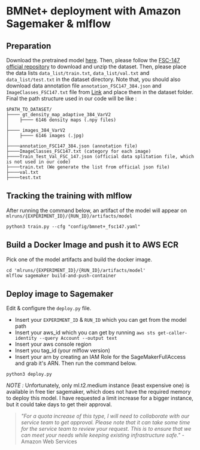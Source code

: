 # BMNet+ deployment with Amazon Sagemaker & mlflow

## Preparation

Download the pretrained model [here](https://www.dropbox.com/s/mr52q8kp9tp7cy9/model_best.pth?dl=0). Then, please follow the [FSC-147 official repository](https://github.com/cvlab-stonybrook/LearningToCountEverything) to download and unzip the dataset. Then, please place the data lists  ``data_list/train.txt``, ``data_list/val.txt`` and ``data_list/test.txt`` in the dataset directory. Note that, you should also download data annotation file ``annotation_FSC147_384.json`` and ``ImageClasses_FSC147.txt`` file from [Link](https://github.com/cvlab-stonybrook/LearningToCountEverything/tree/master/data) and place them in the dataset folder. Final the path structure used in our code will be like :
````
$PATH_TO_DATASET/
├──── gt_density_map_adaptive_384_VarV2
│    ├──── 6146 density maps (.npy files)
│    
├──── images_384_VarV2
│    ├──── 6146 images (.jpg)
│ 
├────annotation_FSC147_384.json (annotation file)
├────ImageClasses_FSC147.txt (category for each image)
├────Train_Test_Val_FSC_147.json (official data splitation file, which is not used in our code)
├────train.txt (We generate the list from official json file)
├────val.txt
├────test.txt

````

## Tracking the training with mlflow

After running the command below, an artifact of the model will appear on `mlruns/{EXPERIMENT_ID}/{RUN_ID}/artifacts/model`
```
python3 train.py --cfg "config/bmnet+_fsc147.yaml"
```

## Build a Docker Image and push it to AWS ECR

Pick one of the model artifacts and build the docker image.
```
cd 'mlruns/{EXPERIMENT_ID}/{RUN_ID}/artifacts/model'
mlflow sagemaker build-and-push-container
```

## Deploy image to Sagemaker
Edit & configure the `deploy.py` file. 
* Insert your `EXPERIMENT_ID` & `RUN_ID` which you can get from the model path
* Insert your aws_id which you can get by running `aws sts get-caller-identity --query Account --output text`
* Insert your aws console region
* Insert you tag_id (your mlflow version)
* Insert your arn by creating an IAM Role for the SageMakerFullAccess and grab it's ARN.
Then run the command below.


```
python3 deploy.py
```


*NOTE :* Unfortunately, only ml.t2.medium instance (least expensive one) is available in free tier sagemaker, which does not have the required memory to deploy this model. I have requested a limit increase for a bigger instance, but it could take days to get their approval.


> *"For a quota increase of this type, I will need to collaborate with our service team to get approval. Please note that it can take some time for the service team to review your request. This is to ensure that we can meet your needs while keeping existing infrastructure safe."*   -Amazon Web Services

